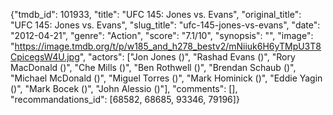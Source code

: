 {"tmdb_id": 101933, "title": "UFC 145: Jones vs. Evans", "original_title": "UFC 145: Jones vs. Evans", "slug_title": "ufc-145-jones-vs-evans", "date": "2012-04-21", "genre": "Action", "score": "7.1/10", "synopsis": "", "image": "https://image.tmdb.org/t/p/w185_and_h278_bestv2/mNiiuk6H6yTMpU3T8CpicegsW4U.jpg", "actors": ["Jon Jones ()", "Rashad Evans ()", "Rory MacDonald ()", "Che Mills ()", "Ben Rothwell ()", "Brendan Schaub ()", "Michael McDonald ()", "Miguel Torres ()", "Mark Hominick ()", "Eddie Yagin ()", "Mark Bocek ()", "John Alessio ()"], "comments": [], "recommandations_id": [68582, 68685, 93346, 79196]}